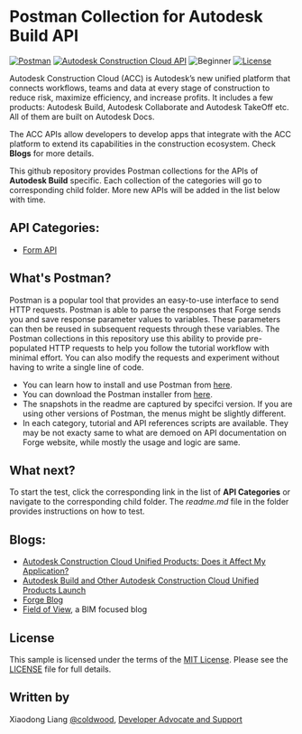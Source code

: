 # Postman Collection for Autodesk Build API 

[![Postman](https://img.shields.io/badge/Postman-v8.0.7-orange.svg)](https://www.getpostman.com/)
[![Autodesk Construction Cloud API](https://img.shields.io/badge/accapi-v1-green.svg)](https://forge.autodesk.com/en/docs/acc/v1/overview/)
![Beginner](https://img.shields.io/badge/Level-Beginner-green.svg)
[![License](https://img.shields.io/:license-MIT-blue.svg)](http://opensource.org/licenses/MIT)

Autodesk Construction Cloud (ACC) is Autodesk’s new unified platform that connects workflows, teams and data at every stage of construction to reduce risk, maximize efficiency, and increase profits. It includes a few products: Autodesk Build, Autodesk Collaborate and Autodesk TakeOff etc. All of them are built on Autodesk Docs. 

The ACC APIs allow developers to develop apps that integrate with the ACC platform to extend its capabilities in the construction ecosystem. Check **Blogs** for more details.

This github repository provides Postman collections for the APIs of **Autodesk Build** specific. Each collection of the categories will go to corresponding child folder. More new APIs will be added in the list below with time.

## API Categories:

 * [Form API](./Form%20API)

## What's Postman?

Postman is a popular tool that provides an easy-to-use interface to send HTTP requests. Postman is able to parse the responses that Forge sends you and save response parameter values to variables. These parameters can then be reused in subsequent requests through these variables. The Postman collections in this repository use this ability to provide pre-populated HTTP requests to help you follow the tutorial workflow with minimal effort. You can also modify the requests and experiment without having to write a single line of code. 

- You can learn how to install and use Postman from [here](https://learning.getpostman.com/docs/postman/launching_postman/installation_and_updates).
- You can download the Postman installer from [here](https://www.getpostman.com/downloads/).
- The snapshots in the readme are captured by specifci version. If you are using other versions of Postman, the menus might be slightly different.
- In each category, tutorial and API references scripts are available. They may be not exacty same to what are demoed on API documentation on Forge website, while mostly the usage and logic are same.

## What next?

To start the test, click the corresponding link in the list of **API Categories** or navigate to the corresponding child folder. The *readme.md* file in the folder provides instructions on how to test. 

## Blogs:
- [Autodesk Construction Cloud Unified Products: Does it Affect My Application?](https://forge.autodesk.com/blog/autodesk-construction-cloud-unified-products-does-it-affect-my-application)
- [Autodesk Build and Other Autodesk Construction Cloud Unified Products Launch](https://forge.autodesk.com/blog/autodesk-build-and-other-autodesk-construction-cloud-unified-products-launch)
- [Forge Blog](https://forge.autodesk.com/categories/bim-360-api)
- [Field of View](https://fieldofviewblog.wordpress.com/), a BIM focused blog

## License

This sample is licensed under the terms of the [MIT License](http://opensource.org/licenses/MIT). Please see the [LICENSE](LICENSE) file for full details.

## Written by

Xiaodong Liang [@coldwood](https://twitter.com/coldwood), [Developer Advocate and Support](http://forge.autodesk.com)

